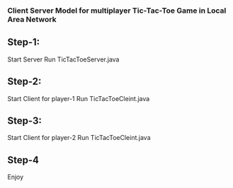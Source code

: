### Client Server Model for multiplayer Tic-Tac-Toe Game in Local Area Network ###

## Step-1: ##
Start Server
Run TicTacToeServer.java

## Step-2: ##
Start Client for player-1
Run TicTacToeCleint.java

## Step-3: ##
Start Client for player-2
Run TicTacToeCleint.java

## Step-4 ##
Enjoy


